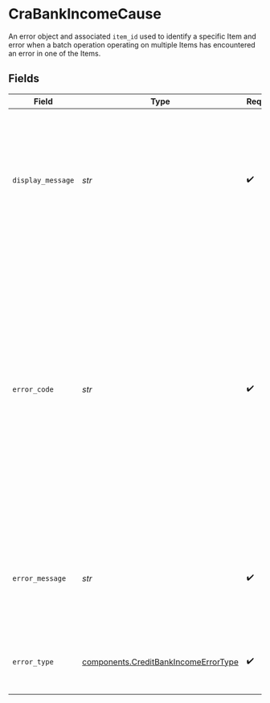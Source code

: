 # CraBankIncomeCause

An error object and associated `item_id` used to identify a specific Item and error when a batch operation operating on multiple Items has encountered an error in one of the Items.


## Fields

| Field                                                                                                                                                                                                                                                                                                                                        | Type                                                                                                                                                                                                                                                                                                                                         | Required                                                                                                                                                                                                                                                                                                                                     | Description                                                                                                                                                                                                                                                                                                                                  |
| -------------------------------------------------------------------------------------------------------------------------------------------------------------------------------------------------------------------------------------------------------------------------------------------------------------------------------------------- | -------------------------------------------------------------------------------------------------------------------------------------------------------------------------------------------------------------------------------------------------------------------------------------------------------------------------------------------- | -------------------------------------------------------------------------------------------------------------------------------------------------------------------------------------------------------------------------------------------------------------------------------------------------------------------------------------------- | -------------------------------------------------------------------------------------------------------------------------------------------------------------------------------------------------------------------------------------------------------------------------------------------------------------------------------------------- |
| `display_message`                                                                                                                                                                                                                                                                                                                            | *str*                                                                                                                                                                                                                                                                                                                                        | :heavy_check_mark:                                                                                                                                                                                                                                                                                                                           | A user-friendly representation of the error code. null if the error is not related to user action.<br/>This may change over time and is not safe for programmatic use.                                                                                                                                                                       |
| `error_code`                                                                                                                                                                                                                                                                                                                                 | *str*                                                                                                                                                                                                                                                                                                                                        | :heavy_check_mark:                                                                                                                                                                                                                                                                                                                           | We use standard HTTP response codes for success and failure notifications, and our errors are further classified by `error_type`. In general, 200 HTTP codes correspond to success, 40X codes are for developer- or user-related failures, and 50X codes are for Plaid-related issues. Error fields will be `null` if no error has occurred. |
| `error_message`                                                                                                                                                                                                                                                                                                                              | *str*                                                                                                                                                                                                                                                                                                                                        | :heavy_check_mark:                                                                                                                                                                                                                                                                                                                           | A developer-friendly representation of the error code. This may change over time and is not safe for programmatic use.                                                                                                                                                                                                                       |
| `error_type`                                                                                                                                                                                                                                                                                                                                 | [components.CreditBankIncomeErrorType](../../models/components/creditbankincomeerrortype.md)                                                                                                                                                                                                                                                 | :heavy_check_mark:                                                                                                                                                                                                                                                                                                                           | A broad categorization of the error. Safe for programmatic use.                                                                                                                                                                                                                                                                              |